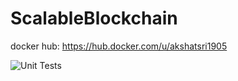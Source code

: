 # ScalableBlockchain

docker hub: https://hub.docker.com/u/akshatsri1905

![Unit Tests](https://github.com/akshat.sri19/ScalableBlockchain/.github/workflows/Unit%20Tests/badge.svg)
